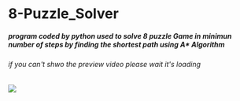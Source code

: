 # 8-Puzzle_Solver

##### program coded by python used to solve 8 puzzle Game in minimun number of steps by finding the shortest path using A* Algorithm 

###### if you can't shwo the preview video please wait it's loading 

![](8Puzzle.gif)


